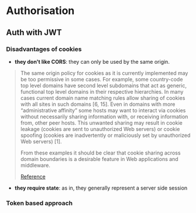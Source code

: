 # Authorisation

## Auth with JWT

### Disadvantages of cookies

- **they don't like CORS**: they can only be used by the same origin.

> The same origin policy for cookies as it is currently implemented may be too permissive in some cases. For example, some country-code top level domains have second level subdomains that act as generic, functional top level domains in their respective hierarchies. In many cases current domain name matching rules allow sharing of cookies with all sites in such domains [6, 15]. Even in domains with more “administrative affinity” some hosts may want to interact via cookies without necessarily sharing information with, or receiving information from, other peer hosts. This unwanted sharing may result in cookie leakage (cookies are sent to unauthorized Web servers) or cookie spoofing (cookies are inadvertently or maliciously set by unauthorized Web servers) [1].
>
> From these examples it should be clear that cookie sharing across domain boundaries is a desirable feature in Web applications and middleware.
>
> [Reference](https://jisajournal.springeropen.com/articles/10.1186/1869-0238-4-13)

- **they require state**: as in, they generally represent a server side session

### Token based approach
